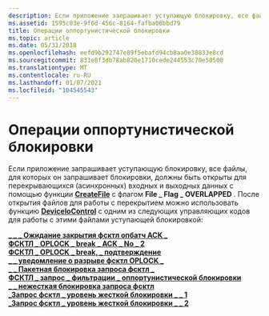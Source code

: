 ```yaml
---
description: Если приложение запрашивает уступающую блокировку, все файлы, для которых он запрашивает блокировки, должны быть открыты для перекрывающихся (асинхронных) входных и выходных данных с помощью функции CreateFile с \_ \_ флагом File Flag OVERLAPPED.
ms.assetid: 1595c03e-9f6d-456c-8164-fafba06bbd79
title: Операции оппортунистической блокировки
ms.topic: article
ms.date: 05/31/2018
ms.openlocfilehash: eefd9b292747e89f5ebafd94cb8aa0e38833e8cd
ms.sourcegitcommit: 831e8f3db78ab820e1710cede244553c70e50500
ms.translationtype: MT
ms.contentlocale: ru-RU
ms.lasthandoff: 01/07/2021
ms.locfileid: "104545543"
---
```

# <a name="opportunistic-lock-operations"></a>Операции оппортунистической блокировки

Если приложение запрашивает уступающую блокировку, все файлы, для которых он запрашивает блокировки, должны быть открыты для перекрывающихся (асинхронных) входных и выходных данных с помощью функции [**CreateFile**](/windows/desktop/api/FileAPI/nf-fileapi-createfilea) с флагом **File \_ Flag \_ OVERLAPPED** . После открытия файлов для работы с перекрытием можно использовать функцию [**DeviceIoControl**](/windows/desktop/api/ioapiset/nf-ioapiset-deviceiocontrol) с одним из следующих управляющих кодов для работы с этими файлами уступающей блокировкой:

<dl>

[**\_ \_ \_ Ожидание закрытия фсктл опбатч ACK \_**](/windows/win32/api/winioctl/ni-winioctl-fsctl_opbatch_ack_close_pending)  
[**ФСКТЛ \_ OPLOCK \_ break \_ ACK \_ No \_ 2**](/windows/win32/api/winioctl/ni-winioctl-fsctl_oplock_break_ack_no_2)  
[**ФСКТЛ \_ OPLOCK \_ break, \_ подтверждение**](/windows/win32/api/winioctl/ni-winioctl-fsctl_oplock_break_acknowledge)  
[**\_ \_ уведомление о разрыве фсктл OPLOCK \_**](/windows/win32/api/winioctl/ni-winioctl-fsctl_oplock_break_notify)  
[**\_ \_ Пакетная блокировка запроса фсктл \_**](/windows/win32/api/winioctl/ni-winioctl-fsctl_request_batch_oplock)  
[**ФСКТЛ \_ запрос \_ фильтрации \_ оппортунистической блокировки**](/windows/win32/api/winioctl/ni-winioctl-fsctl_request_filter_oplock)  
[**\_ \_ нежесткая блокировка запроса фсктл**](/windows/win32/api/winioctl/ni-winioctl-fsctl_request_oplock)  
[**\_Запрос фсктл \_ уровень жесткой блокировки \_ \_ 1**](/windows/win32/api/winioctl/ni-winioctl-fsctl_request_oplock_level_1)  
[**\_Запрос фсктл \_ уровень жесткой блокировки \_ \_ 2**](/windows/win32/api/winioctl/ni-winioctl-fsctl_request_oplock_level_2)  
</dl>

 

 

